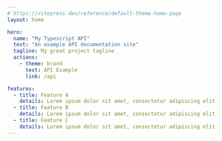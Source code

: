 ```yaml
---
# https://vitepress.dev/reference/default-theme-home-page
layout: home

hero:
  name: "My Typescript API"
  text: "An example API documentation site"
  tagline: My great project tagline
  actions:
    - theme: brand
      text: API Example
      link: /api

features:
  - title: Feature A
    details: Lorem ipsum dolor sit amet, consectetur adipiscing elit
  - title: Feature B
    details: Lorem ipsum dolor sit amet, consectetur adipiscing elit
  - title: Feature C
    details: Lorem ipsum dolor sit amet, consectetur adipiscing elit
---
```


